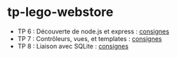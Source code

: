 # tp-lego-webstore
- TP 6 : Découverte de node.js et express : [consignes](https://florian-lepretre.herokuapp.com/teaching/web/tp6)  
- TP 7 : Contrôleurs, vues, et templates : [consignes](https://florian-lepretre.herokuapp.com/teaching/web/tp7)  
- TP 8 : Liaison avec SQLite : [consignes](https://florian-lepretre.herokuapp.com/teaching/web/tp8)  
